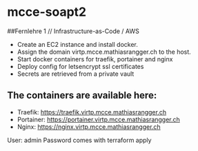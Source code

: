 # mcce-soapt2
##Fernlehre 1 // Infrastructure-as-Code / AWS

- Create an EC2 instance and install docker.
- Assign the domain virtp.mcce.mathiasrangger.ch to the host.
- Start docker containers for traefik, portainer and nginx
- Deploy config for letsencrypt ssl certificates
- Secrets are retrieved from a private vault

## The containers are available here:

- Traefik: https://traefik.virtp.mcce.mathiasrangger.ch
- Portainer: https://portainer.virtp.mcce.mathiasrangger.ch
- Nginx: https://nginx.virtp.mcce.mathiasrangger.ch

User: admin
Password comes with terraform apply


